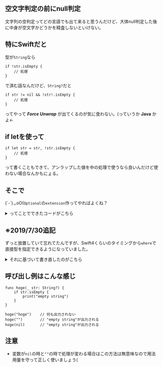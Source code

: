 
## 空文字判定の前にnull判定

文字列の空判定ってどの言語でも出て来ると思うんだけど、大体null判定した後に中身が空文字かどうかを精査しないといけない。


## 特にSwiftだと
型が`String`なら

```
if !str.isEmpty {
	// 処理
}
```

で済む話なんだけど、`String?`だと

```
if str != nil && !str!.isEmpty {
	// 処理
}
```

ってやって ***Force Unwrap*** が出てくるのが気に食わない。(っていうか **Java** かよ←

## if letを使って


```
if let str = str, !str.isEmpty {
	// 処理
}
```

って書くこともできて、アンラップした値を中の処理で使うなら良いんだけど使わない場合なんかもにょる。

## そこで

(´-\`).｡oO(`Optional`の`extension`作ってやればよくね？

<details><summary>ってことでできたコードがこちら</summary><div>

```swift:StringExtension.swift
protocol StringOptionalProtocol {}
extension String: StringOptionalProtocol {}

extension Optional where Wrapped: StringOptionalProtocol {
    
    /// nilまたは空文字の場合trueを返す
    var isEmpty: Bool {
        if let str = self as? String {
            // アンラップに成功したので空文字か判定
            return str.isEmpty
        }
        
        // アンラップに失敗してるのでnilと判定
        return true
    }
    
    /// nilまたは空文字の場合falseを返す
    var isNotEmpty: Bool {
        guard let str = self as? String else {
            // アンラップに失敗しているのでnilと判定
            return false
        }
        
        // アンラップに成功したので空文字でないか判定
        return !str.isEmpty
    }
}
```

`String`に専用のプロトコルを用意してジェネリクスの型引数(`Wrapped`)に制約をかけているのがミソ。
こうすることで`String?`に対してだけこの中のメソッドを許可できる。
後は中で`isEmpty`と`isNotEmpty`を実装してやればOK
</div></details>

## ※2019/7/30追記
ずっと放置していて忘れてたんですが、Swift4くらいのタイミングから`where`で直接型を指定できるようになっていました。
<details><summary>それに基づいて書き直したのがこちら</summary><div>

```swift:StringExtension.swift
extension Optional where Wrapped == String {
    /// nilまたは空文字の場合trueを返す
    var isEmpty: Bool {
        guard let str = self else {
            // アンラップに失敗してるのでnilと判定
            return true
        }

        // アンラップに成功したので空文字か判定
        return str.isEmpty
    }

    /// nilまたは空文字の場合falseを返す
    var isNotEmpty: Bool {
        guard let str = self else {
            // アンラップに失敗しているのでnilと判定
            return false
        }

        // アンラップに成功したので空文字でないか判定
        return !str.isEmpty
    }
}
```
</div></details>

## 呼び出し例はこんな感じ

```
func hoge(_ str: String?) {
	if str.isEmpty {
		print("empty string")	
	}
}

hoge("hoge")	// 何も出力されない
hoge("")		// "empty string"が出力される
hoge(nil)		// "empty string"が出力される

```

## 注意

- 変数が`nil`の時と`""`の時で処理が変わる場合はこの方法は無意味なので用法用量を守って正しく使いましょう(
